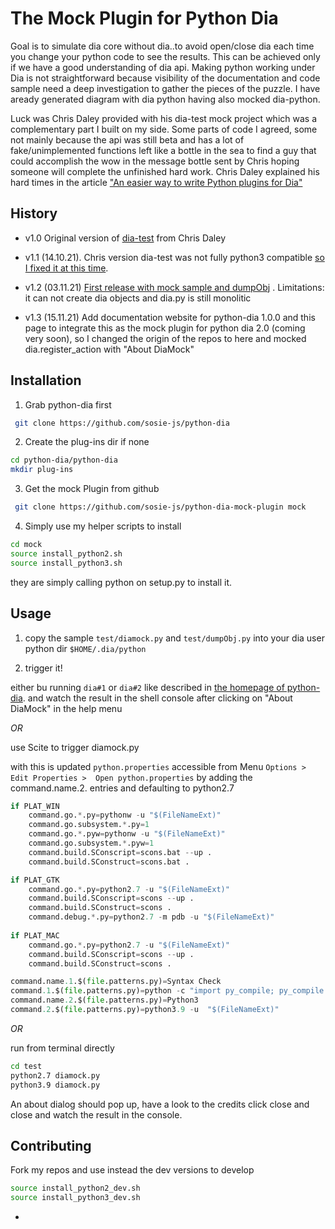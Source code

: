 # The Mock Plugin for Python Dia 

Goal is to simulate dia core without dia..to avoid open/close dia each time you change your python code to see the results. This can be achieved only if we have a good understanding of dia api. Making python working under Dia is not straightforward because visibility of the documentation and code sample need a deep investigation to gather the pieces of the puzzle. I have
aready generated diagram with dia python having also mocked dia-python.

Luck was Chris Daley provided with his dia-test mock project which was a complementary part I built on my side. Some parts of code I agreed, some not mainly because the api was still beta and has a lot of fake/unimplemented functions left like a bottle in the sea to find a guy that could accomplish the wow in the message bottle sent by Chris hoping someone will complete the unfinished hard work. Chris Daley explained his hard times in the article ["An easier way to write Python plugins for Dia"](https://chrisdaley.biz/easy-python-for-dia.html)

## History

- v1.0  Original version of [dia-test](https://github.com/chebizarro/dia-test) from Chris Daley

- v1.1 (14.10.21). Chris version dia-test was not fully python3 compatible [so I fixed it at this time](https://github.com/sosie-js/python-dia-mock-plugin/commits/pythondia/dia).

- v1.2 (03.11.21) [First release with mock sample and dumpObj](https://github.com/sosie-js/python-dia-mock-plugin/releases/tag/v1.2) . 
Limitations: it can not create dia objects and dia.py is still monolitic

- v1.3 (15.11.21) Add documentation website for python-dia 1.0.0 and this page to integrate this as the mock plugin for python dia 2.0 (coming very soon), so I changed the origin of the repos to here and mocked dia.register_action with "About DiaMock" 


## Installation 

1. Grab python-dia first

```sh
 git clone https://github.com/sosie-js/python-dia
```

2. Create the plug-ins dir if none

```sh
cd python-dia/python-dia
mkdir plug-ins
```

3. Get the mock Plugin from github

```sh
 git clone https://github.com/sosie-js/python-dia-mock-plugin mock
```

4. Simply use my helper scripts to install

```sh
cd mock
source install_python2.sh
source install_python3.sh
```

they are simply calling python on setup.py to install it.

## Usage

1. copy the sample `test/diamock.py` and `test/dumpObj.py` into your dia user python dir `$HOME/.dia/python`

2. trigger it!

either bu running `dia#1` or `dia#2` like described in [the homepage of python-dia](https://sosie-js.github.io/python-dia).
and watch the result in the shell console after clicking on  "About DiaMock" in the help menu

*OR*

use Scite to trigger diamock.py

with this is updated `python.properties`
accessible from Menu `Options > Edit Properties >  Open python.properties`
by adding the command.name.2. entries and defaulting to python2.7

```python
if PLAT_WIN
	command.go.*.py=pythonw -u "$(FileNameExt)"
	command.go.subsystem.*.py=1
	command.go.*.pyw=pythonw -u "$(FileNameExt)"
	command.go.subsystem.*.pyw=1
	command.build.SConscript=scons.bat --up .
	command.build.SConstruct=scons.bat .

if PLAT_GTK
	command.go.*.py=python2.7 -u "$(FileNameExt)"
	command.build.SConscript=scons --up .
	command.build.SConstruct=scons .
	command.debug.*.py=python2.7 -m pdb -u "$(FileNameExt)"
	
if PLAT_MAC
	command.go.*.py=python2.7 -u "$(FileNameExt)"
	command.build.SConscript=scons --up .
	command.build.SConstruct=scons .

command.name.1.$(file.patterns.py)=Syntax Check
command.1.$(file.patterns.py)=python -c "import py_compile; py_compile.compile(r'$(FilePath)')"
command.name.2.$(file.patterns.py)=Python3
command.2.$(file.patterns.py)=python3.9 -u  "$(FileNameExt)"
```

*OR*

run from terminal directly

```sh
cd test
python2.7 diamock.py
python3.9 diamock.py
```

An about dialog should pop up, have a look to the credits click close and close
and watch the result in the console.

## Contributing

Fork my repos and use instead the dev versions to develop 

```sh
source install_python2_dev.sh
source install_python3_dev.sh
```

-

